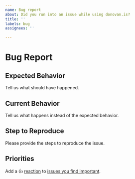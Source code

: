 ```yaml
---
name: Bug report
about: Did you run into an issue while using donovan.is?
title: ''
labels: bug
assignees: ''

---
```


# Bug Report

## Expected Behavior
Tell us what should have happened.

## Current Behavior
Tell us what happens instead of the expected behavior.

## Step to Reproduce
Please provide the steps to reproduce the issue.

<!-- Don't change below. This tells other users to thumbs up your bug report. -->

## Priorities
Add a :+1: [reaction] to [issues you find important].

[reaction]: https://github.blog/2016-03-10-add-reactions-to-pull-requests-issues-and-comments/
[issues you find important]: https://github.com/donovanglover/donovan.is/issues?q=is%3Aissue+is%3Aopen+sort%3Areactions-%2B1-desc
